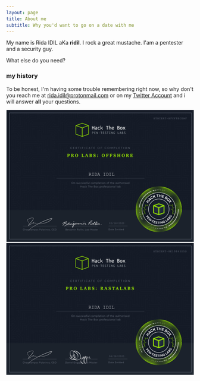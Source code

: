 ```yaml
---
layout: page
title: About me
subtitle: Why you'd want to go on a date with me
---
```


My name is Rida IDIL aKa **ridil**. I rock a great mustache.
I'am a pentester and a security guy.

What else do you need?

### my history

To be honest, I'm having some trouble remembering right now, so why don't you reach me at [rida.idil@protonmail.com](mailto:rida.idil@protonmail.com) or on my [Twitter Account](https://twitter.com/ridaidil) and i will answer **all** your questions.

 
<div class="row">
    	<img src="/img/OFFSHORE_CERT_RIDIL.png"/>
</div>

<div class="row">
    	<img src="/img/RASTALABS_CERT_RIDIL.png"/>
</div>
